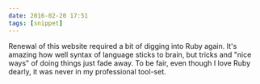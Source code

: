 ```yaml
---
date: 2016-02-20 17:51
tags: [snippet]
---
```


Renewal of this website required a bit of digging into Ruby again. It's amazing how well syntax of language sticks to brain, but tricks and "nice ways" of doing things just fade away. To be fair, even though I love Ruby dearly, it was never in my professional tool-set.